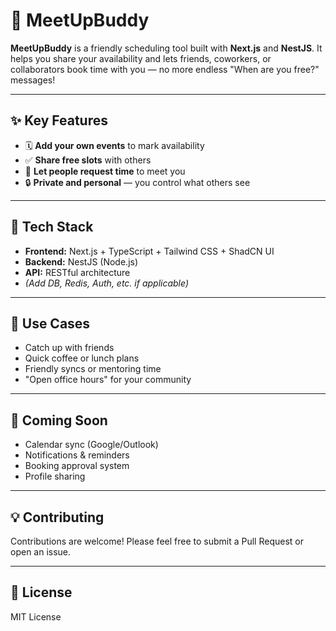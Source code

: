 # 📅 MeetUpBuddy

**MeetUpBuddy** is a friendly scheduling tool built with **Next.js** and **NestJS**. It helps you share your availability and lets friends, coworkers, or collaborators book time with you — no more endless "When are you free?" messages!

---

## ✨ Key Features

- 🗓 **Add your own events** to mark availability  
- ✅ **Share free slots** with others  
- 🤝 **Let people request time** to meet you  
- 🔒 **Private and personal** — you control what others see  

---

## 🧰 Tech Stack

- **Frontend:** Next.js + TypeScript + Tailwind CSS + ShadCN UI  
- **Backend:** NestJS (Node.js)  
- **API:** RESTful architecture  
- *(Add DB, Redis, Auth, etc. if applicable)*

---

## 🚀 Use Cases

- Catch up with friends  
- Quick coffee or lunch plans  
- Friendly syncs or mentoring time  
- "Open office hours" for your community  

---

## 📌 Coming Soon

- Calendar sync (Google/Outlook)  
- Notifications & reminders  
- Booking approval system  
- Profile sharing

---

## 💡 Contributing

Contributions are welcome! Please feel free to submit a Pull Request or open an issue.

---

## 📄 License

MIT License
